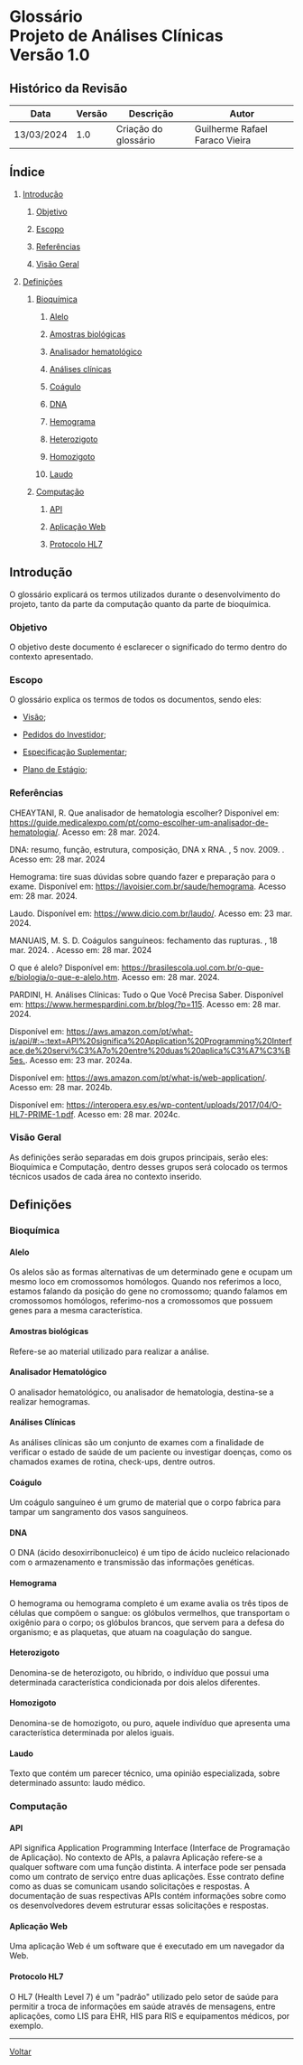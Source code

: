 # Glossário </br> Projeto de Análises Clínicas </br> Versão 1.0

## Histórico da Revisão

| Data | Versão | Descrição | Autor |
| ---- | ------ | --------- | ----- |
| 13/03/2024 | 1.0 | Criação do glossário | Guilherme Rafael Faraco Vieira|

## Índice

1. [Introdução](#introdução)  

    1. [Objetivo](#objetivo)

    2. [Escopo](#escopo)

    3. [Referências](#referências)

    4. [Visão Geral](#visão-geral)

2. [Definições](#definições)

    1. [Bioquímica](#bioquímica)

        1. [Alelo](#alelo)

        2. [Amostras biológicas](#amostras-biológicas)

        3. [Analisador hematológico](#analisador-hematológico)

        4. [Análises clínicas](#análises-clínicas)

        5. [Coágulo](#coágulo)

        6. [DNA](#dna)

        7. [Hemograma](#hemograma)

        8. [Heterozigoto](#heterozigoto)

        9. [Homozigoto](#homozigoto)

        10. [Laudo](#laudo)

    2. [Computação](#computação)

        1. [API](#api)

        2. [Aplicação Web](#aplicação-web)

        3. [Protocolo HL7](#protocolo-hl7)

## Introdução

O glossário explicará os termos utilizados durante o desenvolvimento do projeto, tanto da parte da computação quanto da parte de bioquímica.

### Objetivo

O objetivo deste documento é esclarecer o significado do termo dentro do contexto apresentado.

### Escopo

O glossário explica os termos de todos os documentos, sendo eles:

- [Visão](visao.md);

- [Pedidos do Investidor](pedidoInvestidor.md);

- [Especificação Suplementar](especificacao_suplementar.md);

- [Plano de Estágio](plano_estagio.md);

### Referências

CHEAYTANI, R. Que analisador de hematologia escolher? Disponível em: <https://guide.medicalexpo.com/pt/como-escolher-um-analisador-de-hematologia/>. Acesso em: 28 mar. 2024.

DNA: resumo, função, estrutura, composição, DNA x RNA. , 5 nov. 2009. . Acesso em: 28 mar. 2024

Hemograma: tire suas dúvidas sobre quando fazer e preparação para o exame. Disponível em: <https://lavoisier.com.br/saude/hemograma>. Acesso em: 28 mar. 2024.

Laudo. Disponível em: <https://www.dicio.com.br/laudo/>. Acesso em: 23 mar. 2024.

MANUAIS, M. S. D. Coágulos sanguíneos: fechamento das rupturas. , 18 mar. 2024. . Acesso em: 28 mar. 2024

O que é alelo? Disponível em: <https://brasilescola.uol.com.br/o-que-e/biologia/o-que-e-alelo.htm>. Acesso em: 28 mar. 2024.

PARDINI, H. Análises Clínicas: Tudo o Que Você Precisa Saber. Disponível em: <https://www.hermespardini.com.br/blog/?p=115>. Acesso em: 28 mar. 2024.

Disponível em: <https://aws.amazon.com/pt/what-is/api/#:~:text=API%20significa%20Application%20Programming%20Interface,de%20servi%C3%A7o%20entre%20duas%20aplica%C3%A7%C3%B5es.>. Acesso em: 23 mar. 2024a.

Disponível em: <https://aws.amazon.com/pt/what-is/web-application/>. Acesso em: 28 mar. 2024b.

Disponível em: <https://interopera.esy.es/wp-content/uploads/2017/04/O-HL7-PRIME-1.pdf>. Acesso em: 28 mar. 2024c.

### Visão Geral

As definições serão separadas em dois grupos principais, serão eles: Bioquímica e Computação, dentro desses grupos será colocado os termos técnicos usados de cada área no contexto inserido.

## Definições

### Bioquímica

#### Alelo

Os alelos são as formas alternativas de um determinado gene e ocupam um mesmo loco em cromossomos homólogos. Quando nos referimos a loco, estamos falando da posição do gene no cromossomo; quando falamos em cromossomos homólogos, referimo-nos a cromossomos que possuem genes para a mesma característica.

#### Amostras biológicas

Refere-se ao material utilizado para realizar a análise.

#### Analisador Hematológico

O analisador hematológico, ou analisador de hematologia, destina-se a realizar hemogramas.

#### Análises Clínicas

As análises clínicas são um conjunto de exames com a finalidade de verificar o estado de saúde de um paciente ou investigar doenças, como os chamados exames de rotina, check-ups, dentre outros.

#### Coágulo

Um coágulo sanguíneo é um grumo de material que o corpo fabrica para tampar um sangramento dos vasos sanguíneos.

#### DNA

O DNA (ácido desoxirribonucleico) é um tipo de ácido nucleico relacionado com o armazenamento e transmissão das informações genéticas.

#### Hemograma

O hemograma ou hemograma completo é um exame avalia os três tipos de células que compõem o sangue: os glóbulos vermelhos, que transportam o oxigênio para o corpo; os glóbulos brancos, que servem para a defesa do organismo; e as plaquetas, que atuam na coagulação do sangue.

#### Heterozigoto

Denomina-se de heterozigoto, ou híbrido, o indivíduo que possui uma determinada característica condicionada por dois alelos diferentes.

#### Homozigoto

Denomina-se de homozigoto, ou puro, aquele indivíduo que apresenta uma característica determinada por alelos iguais.

#### Laudo

Texto que contém um parecer técnico, uma opinião especializada, sobre determinado assunto: laudo médico.

### Computação

#### API

API significa Application Programming Interface (Interface de Programação de Aplicação). No contexto de APIs, a palavra Aplicação refere-se a qualquer software com uma função distinta. A interface pode ser pensada como um contrato de serviço entre duas aplicações. Esse contrato define como as duas se comunicam usando solicitações e respostas. A documentação de suas respectivas APIs contém informações sobre como os desenvolvedores devem estruturar essas solicitações e respostas.

#### Aplicação Web

Uma aplicação Web é um software que é executado em um navegador da Web.

#### Protocolo HL7

O HL7 (Health Level 7) é um "padrão" utilizado pelo setor de saúde para permitir a troca de informações em saúde através de mensagens, entre aplicações, como LIS para EHR, HIS para RIS e equipamentos médicos, por exemplo.

---

[Voltar](README.md)

